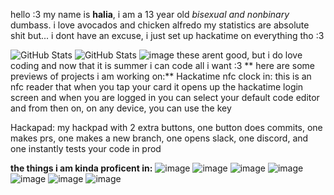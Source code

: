 hello :3
my name is **halia**, i am a 13 year old _bisexual and nonbinary_ dumbass. i love avocados and chicken alfredo
my statistics are absolute shit but... i dont have an excuse, i just set up hackatime on everything tho :3

![GitHub Stats](https://github-readme-stats.vercel.app/api?username=avocado-ship-it&theme=radical&show_icons=true&hide_border=true&count_private=true)
![GitHub Stats](https://github-readme-stats.vercel.app/api/top-langs/?username=avocado-ship-it&theme=radical&show_icons=true&hide_border=true&layout=compact)
![image](https://github.com/user-attachments/assets/41f76593-2f3d-4080-983f-ba6c4c2d655e)
these arent good, but i do love coding and now that it is summer i can code all i want :3
**
here are some previews of projects i am working on:**
Hackatime nfc clock in:
  this is an nfc reader that when you tap your card it opens up the hackatime login screen and when you are logged in you can select your default code editor and from then on, on any device, you can use the key

Hackapad:
  my hackpad with 2 extra buttons, one button does commits, one makes prs, one makes a new branch, one opens slack, one discord, and one instantly tests your code in prod

**the things i am kinda proficent in:**
![image](https://github.com/user-attachments/assets/58ed551a-3fd8-4c4f-b64a-e140032c0779) 
![image](https://github.com/user-attachments/assets/767d91e2-9d88-4a8b-897a-4177a823c50c)
![image](https://github.com/user-attachments/assets/d46771cf-94f8-4330-92d8-d94747aee477)
![image](https://github.com/user-attachments/assets/bcd0aa43-2a5e-41b8-9267-80f77d8b5196)
![image](https://github.com/user-attachments/assets/627658ab-1d62-4c96-ab03-8305a9951fd4)
![image](https://github.com/user-attachments/assets/48121ca0-0757-40b8-a86f-8e9e901e3842)
![image](https://github.com/user-attachments/assets/32d7c417-5d7a-4f46-99cf-4fc80e51229c)
